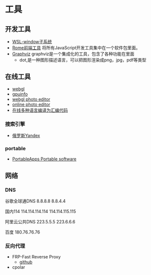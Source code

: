 # 工具

## 开发工具

- [WSL-window子系统](../dev-note/wsl.md)
- [Rome前端工具](https://romefrontend.dev/) 将所有JavaScript开发工具集中在一个软件包里面。
- [Graphviz](http://graphviz.org/) graphviz是一个集成化的工具，包含了各种功能在里面
    - dot,是一种图形描述语言，可以把图形渲染成png，jpg，pdf等类型

## 在线工具

- [webgl](https://webglreport.com/)
- [gpuinfo](http://gpuinfo.org/)
- [webgl photo editor](https://www.befunky.com/)
- [online photo editor](https://www.photopea.com/)
- [在线多种语言编译为汇编代码](https://godbolt.org/)

### 搜索引擎

- [俄罗斯Yandex](https://yandex.com/)

### portable

- [PortableApps Portable software](https://portableapps.com/)

## 网络

### DNS

谷歌全球通DNS
8.8.8.8
8.8.4.4

国内114
114.114.114.114
114.114.115.115

阿里云公共DNS
223.5.5.5
223.6.6.6

百度
180.76.76.76

### 反向代理

- FRP-Fast Reverse Proxy
    - [github](https://github.com/fatedier/frp)
- cpolar